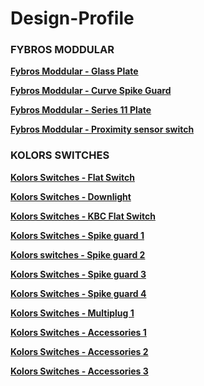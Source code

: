 # Design-Profile

### **FYBROS MODDULAR**

**[Fybros Moddular - Glass Plate](https://www.instagram.com/p/CxEtjLgti9z/)**

**[Fybros Moddular - Curve Spike Guard](https://www.instagram.com/p/CngVwwwyEBV/?utm_source=ig_embed&amp;utm_campaign=loading)**

**[Fybros Moddular - Series 11 Plate](https://www.instagram.com/reel/CsQRTSHLp-2/?utm_source=ig_embed&utm_campaign=loading)**

**[Fybros Moddular - Proximity sensor switch](https://www.instagram.com/p/Ce7bJrqsHin/?utm_source=ig_embed&utm_campaign=loading)**

### **KOLORS SWITCHES**

**[Kolors Switches - Flat Switch](https://www.instagram.com/p/CFrgo9pA_-j/?utm_source=ig_embed&utm_campaign=loading)**

**[Kolors Switches - Downlight](https://www.instagram.com/p/BxMHMYUHPaE/?utm_source=ig_embed&utm_campaign=loading)**

**[Kolors Switches - KBC Flat Switch](https://www.instagram.com/p/B7ptZkGB2Cs/?utm_source=ig_embed&utm_campaign=loading)**

**[Kolors Switches - Spike guard 1](https://www.instagram.com/p/CCNhD0xFGVs/?utm_source=ig_embed&utm_campaign=loading)**

**[Kolors switches - Spike guard 2](https://www.instagram.com/tv/CP2osVHBjv4/?utm_source=ig_embed&utm_campaign=loading)**

**[Kolors Switches - Spike guard 3](https://www.instagram.com/p/CO9jrE3BMKE/?utm_source=ig_embed&utm_campaign=loading)**

**[Kolors Switches - Spike guard 4](https://www.instagram.com/p/CZyZ7MDB1cD/?utm_source=ig_embed&utm_campaign=loading)**

**[Kolors Switches - Multiplug 1](https://www.instagram.com/p/CEoH3g8DDPn/?utm_source=ig_embed&utm_campaign=loading)**

**[Kolors Switches - Accessories 1](https://www.instagram.com/p/C0-197do_bn/?utm_source=ig_embed&utm_campaign=loading)**

**[Kolors Switches - Accessories 2](https://www.instagram.com/p/DAbAmRLT_yU/?utm_source=ig_embed&utm_campaign=loading)**

**[Kolors Switches - Accessories 3](https://www.instagram.com/p/C2oJIx3p8XA/?utm_source=ig_embed&utm_campaign=loading)**



